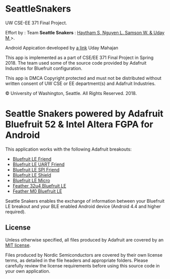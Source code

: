 # SeattleSnakers
UW CSE-EE 371 Final Project.



Effort by : Team <b>Seattle Snakers </b>: <u>Haytham S, Nguyen L. Samson W. & Uday M </u>>.
 
Android Appication developed by [a link](http://www.udaymahajan.me) Uday Mahajan</a>
 
 

This app is implemented as a part of CSE/EE 371 Final Project in Spring 2018.
The team used some of the source code provided by Adafruit Industries for Bluefruit configuration.
 
This app is DMCA Copyright protected and must not be distributed without written
consent of UW CSE or EE department(s) and Adafruit Industries.
   

© University of Washington, Seattle.
All Rights Reserved. 2018.
   


Seattle Snakers powered by Adafruit Bluefruit 52 & Intel Altera FGPA for Android
================================

This application works with the following Adafruit breakouts:

- [Bluefruit LE Friend](https://www.adafruit.com/product/2267)
- [Bluefruit LE UART Friend](https://www.adafruit.com/product/2479)
- [Bluefruit LE SPI Friend](https://www.adafruit.com/product/2633)
- [Bluefruit LE Shield](https://www.adafruit.com/products/2746)
- [Bluefruit LE Micro](https://www.adafruit.com/product/2661)
- [Feather 32u4 Bluefruit LE](https://www.adafruit.com/product/2829)
- [Feather M0 Bluefruit LE](https://www.adafruit.com/products/2995)

Seattle Snakers enables the exchange of information between your Bluefruit LE breakout and your BLE enabled Android device (Android 4.4 and higher required).  


## License

Unless otherwise specified, all files produced by Adafruit are covered by an [MIT license](https://github.com/adafruit/Bluefruit_LE_Connect_Android/blob/master/license.txt).  

Files produced by Nordic Semiconductors are covered by their own license terms, as detailed in the file headers and appropriate folders. Please carefully review the license requirements before using this source code in your own application.
